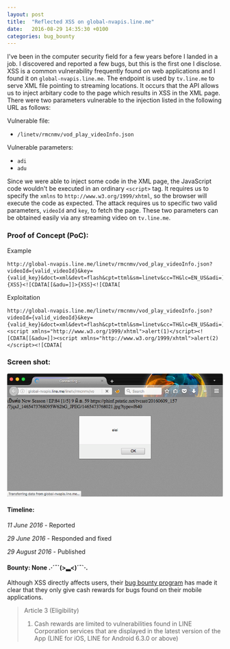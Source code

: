 ```yaml
---
layout: post
title:  "Reflected XSS on global-nvapis.line.me"
date:   2016-08-29 14:35:30 +0100
categories: bug_bounty
---
```

I've been in the computer security field for a few years before I landed in a job. I discovered and reported a few bugs, but this is the first one I disclose. XSS is a common vulnerability frequently found on web applications and I found it on `global-nvapis.line.me`. The endpoint is used by `tv.line.me` to serve XML file pointing to streaming locations. It occurs that the API allows us to inject arbitary code to the page which results in XSS in the XML page. There were two parameters vulnerable to the injection listed in the following URL as follows:

Vulnerable file:

- `/linetv/rmcnmv/vod_play_videoInfo.json`

Vulnerable parameters:

- `adi`
- `adu`

Since we were able to inject some code in the XML page, the JavaScript code wouldn't be executed in an ordinary `<script>` tag. It requires us to specify the `xmlns` to `http://www.w3.org/1999/xhtml`, so the browser will execute the code as expected. The attack requires us to specific two valid parameters, `videoId` and `key`, to fetch the page. These two parameters can be obtained easily via any streaming video on `tv.line.me`.

### Proof of Concept (PoC):

Example

```
http://global-nvapis.line.me/linetv/rmcnmv/vod_play_videoInfo.json?videoId={valid_videoId}&key={valid_key}&doct=xml&devt=flash&cpt=ttml&sm=linetv&cc=TH&lc=EN_US&adi=]]>{XSS}<![CDATA[[&adu=]]>{XSS}<![CDATA[
```

Exploitation

```
http://global-nvapis.line.me/linetv/rmcnmv/vod_play_videoInfo.json?videoId={valid_videoId}&key={valid_key}&doct=xml&devt=flash&cpt=ttml&sm=linetv&cc=TH&lc=EN_US&adi=]]><script xmlns="http://www.w3.org/1999/xhtml">alert(1)</script><![CDATA[[&adu=]]><script xmlns="http://www.w3.org/1999/xhtml">alert(2)</script><![CDATA[
```

### Screen shot:
![Screen Shot](/images/bb-line.png)

#### Timeline:
*11 June 2016* - Reported

*29 June 2016* - Responded and fixed

*29 August 2016* - Published

#### Bounty: None .·´¯\`(>▂<)´¯\`·.

Although XSS directly affects users, their [bug bounty program](https://static.line.naver.jp/_1/LINE-bug-bounty/pdf/LINE_Bug_Bounty_20160602_EN.pdf) has made it clear that they only give cash rewards for bugs found on their mobile applications.

> Article 3 (Eligibility)
> 1. Cash rewards are limited to vulnerabilities found in LINE Corporation services that are displayed in the latest version of the App (LINE for iOS, LINE for Android 6.3.0 or above)

